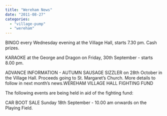 ```yaml
---
title: "Wereham News"
date: "2011-08-27"
categories: 
  - "village-pump"
  - "wereham"
---
```


BINGO every Wednesday evening at the Village Hall, starts 7.30 pm. Cash prizes.

KARAOKE at the George and Dragon on Friday, 30th September - starts 8.00 pm.

ADVANCE INFORMATION - AUTUMN SAUSAGE SIZZLER on 28th October in the Village Hall. Proceeds going to St. Margaret’s Church. More details to follow in next month’s news.WEREHAM VILLAGE HALL FIGHTING FUND

The following events are being held in aid of the fighting fund:

CAR BOOT SALE Sunday 18th September - 10.00 am onwards on the Playing Field.

